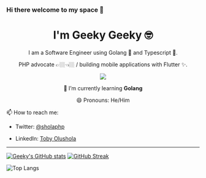 ### Hi there welcome to my space 👋
<h1 align='center'>I'm Geeky Geeky 🤓 </h1>

<p align='center'>I am a Software Engineer using Golang 💙 and Typescript 💙.</p>
<p align='center'>PHP advocate 👉🏼👈🏼 / building mobile applications with Flutter ✨. </p>

<p align='center'>
 <img src="https://gpvc.arturio.dev/geekygeeky" />
</p>
<p align='center'> 🌱 I’m currently learning <strong>Golang</strong> </p>
<p align='center'> 😄 Pronouns: He/Him  </p>

📫 How to reach me:

* Twitter: [@sholaphp](https://twitter.com/sholaphp)

* LinkedIn: [Toby Olushola](https://linkedin.com/in/toby-olushola-1266a7246)
<hr/>

[![Geeky's GitHub stats](https://github-readme-stats.vercel.app/api?username=Geekygeeky&show_icons=true&theme=merko&card_width=100)](https://github.com/Geekygeeky/github-readme-stats)
[![GitHub Streak](https://github-readme-streak-stats.herokuapp.com?user=Geekygeeky&theme=synthwave&hide_border=true&date_format=M%20j%5B%2C%20Y%5D)](https://git.io/streak-stats) 

![Top Langs](https://github-readme-stats.vercel.app/api/top-langs/?username=Geekygeeky&theme=tokyonight)


<!--
**GeekyGeeky/GeekyGeeky** is a ✨ _special_ ✨ repository because its `README.md` (this file) appears on your GitHub profile.

Here are some ideas to get you started:

- 🔭 I’m currently working on ...

- 👯 I’m looking to collaborate on ...
- 🤔 I’m looking for help with ...
- 💬 Ask me about ...
- 
- 
- ⚡ Fun fact: ...
-->
